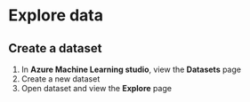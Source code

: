 # Explore data

## Create a dataset

1. In **Azure Machine Learning studio**, view the **Datasets** page
2. Create a new dataset
3. Open dataset and view the **Explore** page
